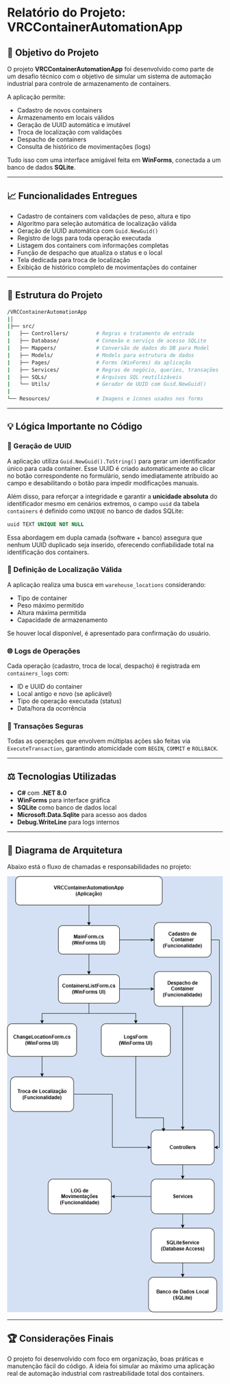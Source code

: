 # Relatório do Projeto: VRCContainerAutomationApp

## 🌟 Objetivo do Projeto

O projeto **VRCContainerAutomationApp** foi desenvolvido como parte de um desafio técnico com o objetivo de simular um sistema de automação industrial para controle de armazenamento de containers.

A aplicação permite:

- Cadastro de novos containers
- Armazenamento em locais válidos
- Geração de UUID automática e imutável
- Troca de localização com validações
- Despacho de containers
- Consulta de histórico de movimentações (logs)

Tudo isso com uma interface amigável feita em **WinForms**, conectada a um banco de dados **SQLite**.

---

## 📈 Funcionalidades Entregues

- Cadastro de containers com validações de peso, altura e tipo
- Algoritmo para seleção automática de localização válida
- Geração de UUID automática com `Guid.NewGuid()`
- Registro de logs para toda operação executada
- Listagem dos containers com informações completas
- Função de despacho que atualiza o status e o local
- Tela dedicada para troca de localização
- Exibição de histórico completo de movimentações do container

---

## 📄 Estrutura do Projeto

```bash
/VRCContainerAutomationApp
|│
|├── src/
|   ├── Controllers/         # Regras e tratamento de entrada
|   ├── Database/            # Conexão e serviço de acesso SQLite
|   ├── Mappers/             # Conversão de dados do DB para Model
|   ├── Models/              # Models para estrutura de dados
|   ├── Pages/               # Forms (WinForms) da aplicação
|   ├── Services/            # Regras de negócio, queries, transações
|   ├── SQLs/                # Arquivos SQL reutilizáveis
|   └── Utils/               # Gerador de UUID com Guid.NewGuid()
|
└── Resources/               # Imagens e ícones usados nos forms
```

---

## 💡 Lógica Importante no Código

### 🔎 Geração de UUID

A aplicação utiliza `Guid.NewGuid().ToString()` para gerar um identificador único para cada container. Esse UUID é criado automaticamente ao clicar no botão correspondente no formulário, sendo imediatamente atribuído ao campo e desabilitando o botão para impedir modificações manuais.

Além disso, para reforçar a integridade e garantir a **unicidade absoluta** do identificador mesmo em cenários extremos, o campo `uuid` da tabela `containers` é definido como `UNIQUE` no banco de dados SQLite:

```sql
uuid TEXT UNIQUE NOT NULL
```

Essa abordagem em dupla camada (software + banco) assegura que nenhum UUID duplicado seja inserido, oferecendo confiabilidade total na identificação dos containers.

### 🚩 Definição de Localização Válida

A aplicação realiza uma busca em `warehouse_locations` considerando:

- Tipo de container
- Peso máximo permitido
- Altura máxima permitida
- Capacidade de armazenamento

Se houver local disponível, é apresentado para confirmação do usuário.

### 🌐 Logs de Operações

Cada operação (cadastro, troca de local, despacho) é registrada em `containers_logs` com:

- ID e UUID do container
- Local antigo e novo (se aplicável)
- Tipo de operação executada (status)
- Data/hora da ocorrência

### 🚀 Transações Seguras

Todas as operações que envolvem múltiplas ações são feitas via `ExecuteTransaction`, garantindo atomicidade com `BEGIN`, `COMMIT` e `ROLLBACK`.

---

## ⚖️ Tecnologias Utilizadas

- **C#** com **.NET 8.0**
- **WinForms** para interface gráfica
- **SQLite** como banco de dados local
- **Microsoft.Data.Sqlite** para acesso aos dados
- **Debug.WriteLine** para logs internos

---

## 🧱 Diagrama de Arquitetura

Abaixo está o fluxo de chamadas e responsabilidades no projeto:

![Diagrama da Arquitetura](https://github.com/paulopeloi/VRCContainerAutomationApp/blob/main/VRCContainerAutomationApp/docs/diagrama-arquitetura.png)

---

## 🏆 Considerações Finais

O projeto foi desenvolvido com foco em organização, boas práticas e manutenção fácil do código. A ideia foi simular ao máximo uma aplicação real de automação industrial com rastreabilidade total dos containers.

